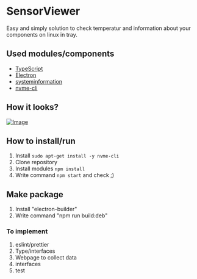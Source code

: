 # SensorViewer
Easy and simply solution to check temperatur and information about your components on linux in tray.

## Used modules/components
- [TypeScript](https://www.typescriptlang.org/ "TypeScript")
- [Electron](https://www.electronjs.org/ "Electron")
- [systeminformation](https://systeminformation.io/ "systeminformation")
- [nvme-cli](https://github.com/linux-nvme/nvme-cli "nvme-cli")


## How it looks?
[![Image](https://user-images.githubusercontent.com/22166933/130609200-2a64789e-729e-4748-a8c0-a822ea9ca767.png "Image")](http://https://user-images.githubusercontent.com/22166933/130609200-2a64789e-729e-4748-a8c0-a822ea9ca767.png "Image")

## How to install/run
1. Install `sudo apt-get install -y nvme-cli`
2. Clone repository
3. Install modules `npm install`
4. Write command `npm start` and check ;)

## Make package
1. Install "electron-builder"
2. Write command "npm run build:deb"

### To implement
1. eslint/prettier
2. Type/interfaces
3. Webpage to collect data
4. interfaces
5. test
